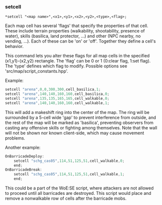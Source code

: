 ### setcell
```
*setcell "<map name>",<x1>,<y1>,<x2>,<y2>,<type>,<flag>;
```

Each map cell has several 'flags' that specify the properties of that cell.
These include terrain properties (walkability, shootability, presence of water),
skills (basilica, land protector, ...) and other (NPC nearby, no vending, ...).
Each of these can be 'on' or 'off'. Together they define a cell's behavior.

This command lets you alter these flags for all map cells in the specified
(x1,y1)-(x2,y2) rectangle. The 'flag' can be 0 or 1 (0:clear flag, 1:set flag).
The 'type' defines which flag to modify. Possible options see 'src/map/script_constants.hpp'.

Example:

```c
setcell "arena",0,0,300,300,cell_basilica,1;
setcell "arena",140,140,160,160,cell_basilica,0;
setcell "arena",135,135,165,165,cell_walkable,0;
setcell "arena",140,140,160,160,cell_walkable,1;
```

This will add a makeshift ring into the center of the map. The ring will be
surrounded by a 5-cell wide 'gap' to prevent interference from outside, and
the rest of the map will be marked as 'basilica', preventing observers from
casting any offensive skills or fighting among themselves. Note that the wall
will not be shown nor known client-side, which may cause movement problems.

Another example:

```c
OnBarricadeDeploy:
	setcell "schg_cas05",114,51,125,51,cell_walkable,0;
	end;
OnBarricadeBreak:
	setcell "schg_cas05",114,51,125,51,cell_walkable,1;
	end;
```

This could be a part of the WoE:SE script, where attackers are not allowed
to proceed until all barricades are destroyed. This script would place and
remove a nonwalkable row of cells after the barricade mobs.
